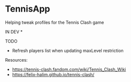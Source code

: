 # TennisApp
Helping tweak profiles for the Tennis Clash game

IN DEV
*

TODO
* Refresh players list when updating maxLevel restriction

Resources:
* https://tennis-clash.fandom.com/wiki/Tennis_Clash_Wiki
* https://felix-halim.github.io/tennis-clash/
